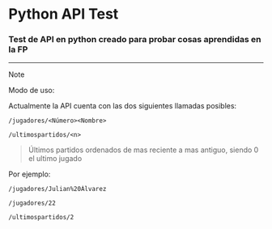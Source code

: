 # Python API Test

### Test de API en python creado para probar cosas aprendidas en la FP

---

> [!NOTE]
> Modo de uso:

Actualmente la API cuenta con las dos siguientes llamadas posibles:

```
/jugadores/<Número><Nombre>
```

```
/ultimospartidos/<n>
```

> Últimos partidos ordenados de mas reciente a mas antiguo, siendo 0 el ultimo jugado

Por ejemplo:

```
/jugadores/Julian%20Álvarez
```

```
/jugadores/22
```

```
/ultimospartidos/2
```
